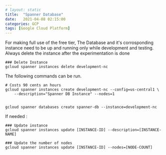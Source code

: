 ```yaml
---
# layout: static
title:  "Spanner Database"
date:   2021-04-08 02:15:00
categories: GCP
tags: [Google Cloud Platform]
---
```


For making full use of the free tier, The Database and it's corrosponding instance need to be up and running only while development and testing.
Always delete the instance after the experimentation is done

```shell
### Delete Instance
gcloud spanner instances delete development-nc
```

The following commands can be run.

```shell
# Costs 90 cents an hours
gcloud spanner instances create development-nc --config=us-central1 \
    --description="Spanner DB Instance" --nodes=1


gcloud spanner databases create spanner-db --instance=development-nc
```

If needed :

```shell
### Update instance
gcloud spanner instances update [INSTANCE-ID] --description=[INSTANCE-NAME]

### Update the number of nodes
gcloud spanner instances update [INSTANCE-ID] --nodes=[NODE-COUNT]
```
